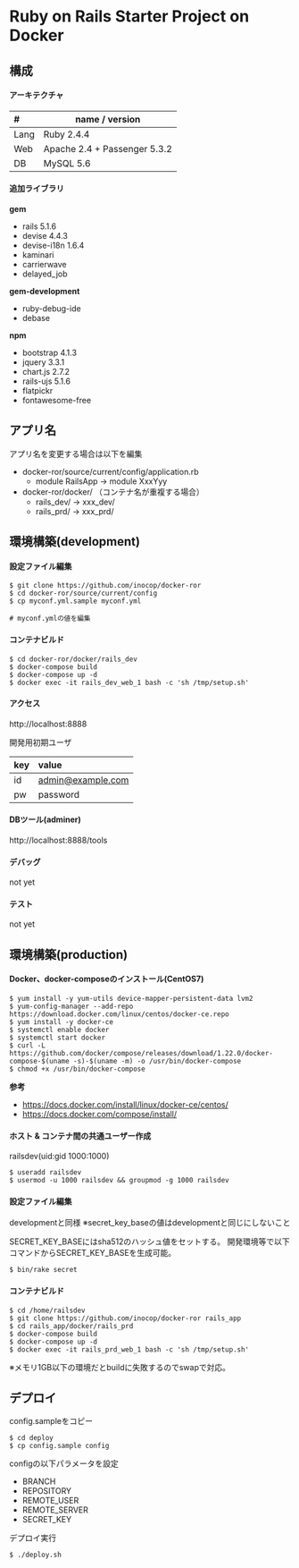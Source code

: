 # Ruby on Rails Starter Project on Docker

## 構成

#### アーキテクチャ
|#    |name / version|
|:----|--------------|
|Lang |Ruby 2.4.4    |
|Web  |Apache 2.4 + Passenger 5.3.2|
|DB   |MySQL 5.6     |


#### 追加ライブラリ

**gem**
- rails 5.1.6
- devise 4.4.3
- devise-i18n 1.6.4
- kaminari
- carrierwave
- delayed_job

**gem-development**
- ruby-debug-ide
- debase

**npm**
- bootstrap 4.1.3
- jquery 3.3.1
- chart.js 2.7.2
- rails-ujs 5.1.6
- flatpickr
- fontawesome-free


## アプリ名

アプリ名を変更する場合は以下を編集
- docker-ror/source/current/config/application.rb
  - module RailsApp -> module XxxYyy
- docker-ror/docker/  （コンテナ名が重複する場合）
  - rails_dev/ -> xxx_dev/
  - rails_prd/ -> xxx_prd/

## 環境構築(development)

#### 設定ファイル編集
```
$ git clone https://github.com/inocop/docker-ror
$ cd docker-ror/source/current/config
$ cp myconf.yml.sample myconf.yml

# myconf.ymlの値を編集
```

#### コンテナビルド

```
$ cd docker-ror/docker/rails_dev
$ docker-compose build
$ docker-compose up -d
$ docker exec -it rails_dev_web_1 bash -c 'sh /tmp/setup.sh'
```

#### アクセス

http://localhost:8888


開発用初期ユーザ

|key |value|
|:---|:----|
|id  |admin@example.com|
|pw  |password|


#### DBツール(adminer)

http://localhost:8888/tools


#### デバッグ

not yet


#### テスト

not yet


## 環境構築(production)

#### Docker、docker-composeのインストール(CentOS7)
```
$ yum install -y yum-utils device-mapper-persistent-data lvm2
$ yum-config-manager --add-repo https://download.docker.com/linux/centos/docker-ce.repo
$ yum install -y docker-ce
$ systemctl enable docker
$ systemctl start docker
$ curl -L https://github.com/docker/compose/releases/download/1.22.0/docker-compose-$(uname -s)-$(uname -m) -o /usr/bin/docker-compose
$ chmod +x /usr/bin/docker-compose
```

**参考**
* https://docs.docker.com/install/linux/docker-ce/centos/
* https://docs.docker.com/compose/install/


#### ホスト & コンテナ間の共通ユーザー作成

railsdev(uid:gid 1000:1000)
```
$ useradd railsdev
$ usermod -u 1000 railsdev && groupmod -g 1000 railsdev
```

#### 設定ファイル編集

developmentと同様
※secret_key_baseの値はdevelopmentと同じにしないこと

SECRET_KEY_BASEにはsha512のハッシュ値をセットする。
開発環境等で以下コマンドからSECRET_KEY_BASEを生成可能。
```
$ bin/rake secret
```

#### コンテナビルド

```
$ cd /home/railsdev
$ git clone https://github.com/inocop/docker-ror rails_app
$ cd rails_app/docker/rails_prd
$ docker-compose build
$ docker-compose up -d
$ docker exec -it rails_prd_web_1 bash -c 'sh /tmp/setup.sh'
```

※メモリ1GB以下の環境だとbuildに失敗するのでswapで対応。


## デプロイ

config.sampleをコピー
```
$ cd deploy
$ cp config.sample config
```

configの以下パラメータを設定
* BRANCH
* REPOSITORY
* REMOTE_USER
* REMOTE_SERVER
* SECRET_KEY

デプロイ実行
```
$ ./deploy.sh
```
